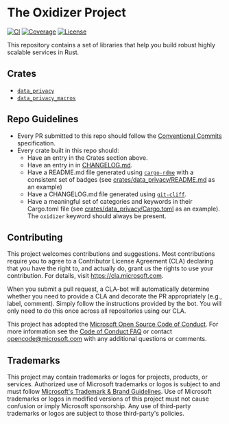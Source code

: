 # The Oxidizer Project

[![CI](https://github.com/microsoft/oxidizer/workflows/main/badge.svg)](https://github.com/microsoft/oxidizer/actions)
[![Coverage](https://codecov.io/gh/microsoft/oxidizer/graph/badge.svg?token=FCUG0EL5TI)](https://codecov.io/gh/microsoft/oxidizer)
[![License](https://img.shields.io/badge/license-MIT-blue.svg)](../LICENSE)

This repository contains a set of libraries that help you build robust highly scalable services in Rust.

## Crates

- [`data_privacy`](./crates/data_privacy/README.md)
- [`data_privacy_macros`](./crates/data_privacy_macros/README.md)

## Repo Guidelines

- Every PR submitted to this repo should follow the [Conventional Commits](https://www.conventionalcommits.org/en/v1.0.0/) specification.
- Every crate built in this repo should:
  - Have an entry in the Crates section above.
  - Have an entry in in [CHANGELOG.md](./CHANGELOG.md).
  - Have a README.md file generated using [`cargo-rdme`](https://docs.rs/cargo-rdme/latest/cargo_rdme/) with a consistent set of badges (see [crates/data_privacy/README.md](./crates/data_privacy/README.md) as an example)
  - Have a CHANGELOG.md file generated using [`git-cliff`](https://git-cliff.org/docs/).
  - Have a meaningful set of categories and keywords in their Cargo.toml file (see [crates/data_privacy/Cargo.toml](./crates/data_privacy/Cargo.toml) as an example). The `oxidizer` keyword should always be present.

## Contributing

This project welcomes contributions and suggestions. Most contributions require you to
agree to a Contributor License Agreement (CLA) declaring that you have the right to,
and actually do, grant us the rights to use your contribution. For details, visit
https://cla.microsoft.com.

When you submit a pull request, a CLA-bot will automatically determine whether you need
to provide a CLA and decorate the PR appropriately (e.g., label, comment). Simply follow the
instructions provided by the bot. You will only need to do this once across all repositories using our CLA.

This project has adopted the [Microsoft Open Source Code of Conduct](https://opensource.microsoft.com/codeofconduct/).
For more information see the [Code of Conduct FAQ](https://opensource.microsoft.com/codeofconduct/faq/)
or contact [opencode@microsoft.com](mailto:opencode@microsoft.com) with any additional questions or comments.

## Trademarks

This project may contain trademarks or logos for projects, products, or services. Authorized use of Microsoft
trademarks or logos is subject to and must follow
[Microsoft's Trademark & Brand Guidelines](https://www.microsoft.com/en-us/legal/intellectualproperty/trademarks/usage/general).
Use of Microsoft trademarks or logos in modified versions of this project must not cause confusion or imply Microsoft sponsorship.
Any use of third-party trademarks or logos are subject to those third-party's policies.
